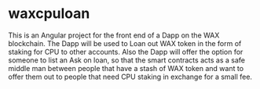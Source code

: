# waxcpuloan
This is an Angular project for the front end of a Dapp on the WAX blockchain. The Dapp will be used to Loan out WAX token in the form of staking for CPU to other accounts. Also the Dapp will offer the option for someone to list an Ask on loan, so that the smart contracts acts as a safe middle man between people that have a stash of WAX token and want to offer them out to people that need CPU staking in exchange for a small fee.
